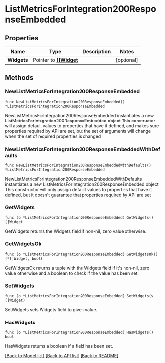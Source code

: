 # ListMetricsForIntegration200ResponseEmbedded

## Properties

Name | Type | Description | Notes
------------ | ------------- | ------------- | -------------
**Widgets** | Pointer to [**[]Widget**](Widget.md) |  | [optional] 

## Methods

### NewListMetricsForIntegration200ResponseEmbedded

`func NewListMetricsForIntegration200ResponseEmbedded() *ListMetricsForIntegration200ResponseEmbedded`

NewListMetricsForIntegration200ResponseEmbedded instantiates a new ListMetricsForIntegration200ResponseEmbedded object
This constructor will assign default values to properties that have it defined,
and makes sure properties required by API are set, but the set of arguments
will change when the set of required properties is changed

### NewListMetricsForIntegration200ResponseEmbeddedWithDefaults

`func NewListMetricsForIntegration200ResponseEmbeddedWithDefaults() *ListMetricsForIntegration200ResponseEmbedded`

NewListMetricsForIntegration200ResponseEmbeddedWithDefaults instantiates a new ListMetricsForIntegration200ResponseEmbedded object
This constructor will only assign default values to properties that have it defined,
but it doesn't guarantee that properties required by API are set

### GetWidgets

`func (o *ListMetricsForIntegration200ResponseEmbedded) GetWidgets() []Widget`

GetWidgets returns the Widgets field if non-nil, zero value otherwise.

### GetWidgetsOk

`func (o *ListMetricsForIntegration200ResponseEmbedded) GetWidgetsOk() (*[]Widget, bool)`

GetWidgetsOk returns a tuple with the Widgets field if it's non-nil, zero value otherwise
and a boolean to check if the value has been set.

### SetWidgets

`func (o *ListMetricsForIntegration200ResponseEmbedded) SetWidgets(v []Widget)`

SetWidgets sets Widgets field to given value.

### HasWidgets

`func (o *ListMetricsForIntegration200ResponseEmbedded) HasWidgets() bool`

HasWidgets returns a boolean if a field has been set.


[[Back to Model list]](../README.md#documentation-for-models) [[Back to API list]](../README.md#documentation-for-api-endpoints) [[Back to README]](../README.md)


